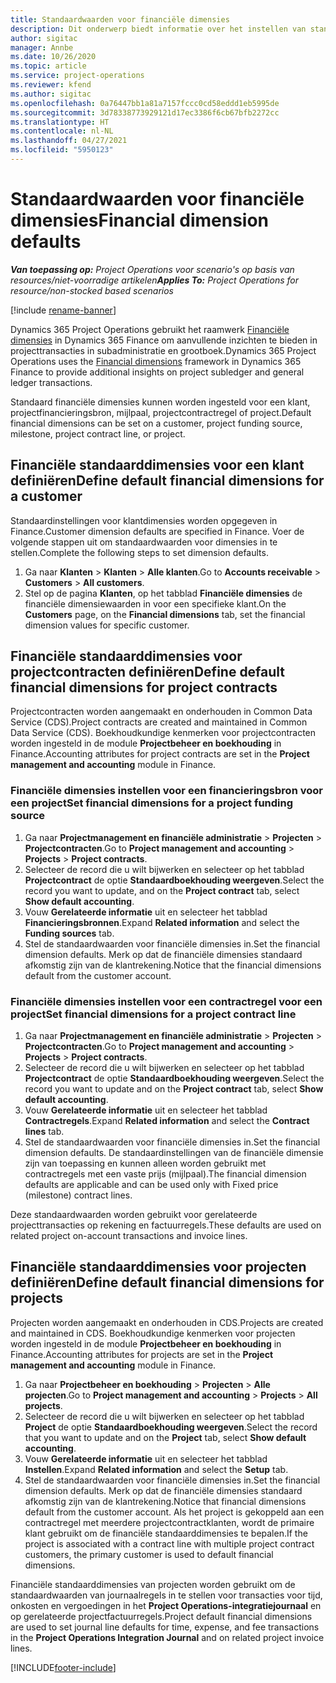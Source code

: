 ```yaml
---
title: Standaardwaarden voor financiële dimensies
description: Dit onderwerp biedt informatie over het instellen van standaardinstellingen voor financiële dimensies.
author: sigitac
manager: Annbe
ms.date: 10/26/2020
ms.topic: article
ms.service: project-operations
ms.reviewer: kfend
ms.author: sigitac
ms.openlocfilehash: 0a76447bb1a81a7157fccc0cd58eddd1eb5995de
ms.sourcegitcommit: 3d78338773929121d17ec3386f6cb67bfb2272cc
ms.translationtype: HT
ms.contentlocale: nl-NL
ms.lasthandoff: 04/27/2021
ms.locfileid: "5950123"
---
```

# <a name="financial-dimension-defaults"></a><span data-ttu-id="982e3-103">Standaardwaarden voor financiële dimensies</span><span class="sxs-lookup"><span data-stu-id="982e3-103">Financial dimension defaults</span></span>

<span data-ttu-id="982e3-104">_**Van toepassing op:** Project Operations voor scenario's op basis van resources/niet-voorradige artikelen_</span><span class="sxs-lookup"><span data-stu-id="982e3-104">_**Applies To:** Project Operations for resource/non-stocked based scenarios_</span></span>

[!include [rename-banner](~/includes/cc-data-platform-banner.md)]

<span data-ttu-id="982e3-105">Dynamics 365 Project Operations gebruikt het raamwerk [Financiële dimensies](/dynamics365/finance/general-ledger/financial-dimensions) in Dynamics 365 Finance om aanvullende inzichten te bieden in projecttransacties in subadministratie en grootboek.</span><span class="sxs-lookup"><span data-stu-id="982e3-105">Dynamics 365 Project Operations uses the [Financial dimensions](/dynamics365/finance/general-ledger/financial-dimensions) framework in Dynamics 365 Finance to provide additional insights on project subledger and general ledger transactions.</span></span>

<span data-ttu-id="982e3-106">Standaard financiële dimensies kunnen worden ingesteld voor een klant, projectfinancieringsbron, mijlpaal, projectcontractregel of project.</span><span class="sxs-lookup"><span data-stu-id="982e3-106">Default financial dimensions can be set on a customer, project funding source, milestone, project contract line, or project.</span></span>

## <a name="define-default-financial-dimensions-for-a-customer"></a><span data-ttu-id="982e3-107">Financiële standaarddimensies voor een klant definiëren</span><span class="sxs-lookup"><span data-stu-id="982e3-107">Define default financial dimensions for a customer</span></span>

<span data-ttu-id="982e3-108">Standaardinstellingen voor klantdimensies worden opgegeven in Finance.</span><span class="sxs-lookup"><span data-stu-id="982e3-108">Customer dimension defaults are specified in Finance.</span></span> <span data-ttu-id="982e3-109">Voer de volgende stappen uit om standaardwaarden voor dimensies in te stellen.</span><span class="sxs-lookup"><span data-stu-id="982e3-109">Complete the following steps to set dimension defaults.</span></span>

1. <span data-ttu-id="982e3-110">Ga naar **Klanten** > **Klanten** > **Alle klanten**.</span><span class="sxs-lookup"><span data-stu-id="982e3-110">Go to **Accounts receivable** > **Customers** > **All customers**.</span></span>
2. <span data-ttu-id="982e3-111">Stel op de pagina **Klanten**, op het tabblad **Financiële dimensies** de financiële dimensiewaarden in voor een specifieke klant.</span><span class="sxs-lookup"><span data-stu-id="982e3-111">On the **Customers** page, on the **Financial dimensions** tab, set the financial dimension values for specific customer.</span></span>

## <a name="define-default-financial-dimensions-for-project-contracts"></a><span data-ttu-id="982e3-112">Financiële standaarddimensies voor projectcontracten definiëren</span><span class="sxs-lookup"><span data-stu-id="982e3-112">Define default financial dimensions for project contracts</span></span>

<span data-ttu-id="982e3-113">Projectcontracten worden aangemaakt en onderhouden in Common Data Service (CDS).</span><span class="sxs-lookup"><span data-stu-id="982e3-113">Project contracts are created and maintained in Common Data Service (CDS).</span></span> <span data-ttu-id="982e3-114">Boekhoudkundige kenmerken voor projectcontracten worden ingesteld in de module **Projectbeheer en boekhouding** in Finance.</span><span class="sxs-lookup"><span data-stu-id="982e3-114">Accounting attributes for project contracts are set in the **Project management and accounting** module in Finance.</span></span>

### <a name="set-financial-dimensions-for-a-project-funding-source"></a><span data-ttu-id="982e3-115">Financiële dimensies instellen voor een financieringsbron voor een project</span><span class="sxs-lookup"><span data-stu-id="982e3-115">Set financial dimensions for a project funding source</span></span>

1. <span data-ttu-id="982e3-116">Ga naar **Projectmanagement en financiële administratie** > **Projecten** > **Projectcontracten**.</span><span class="sxs-lookup"><span data-stu-id="982e3-116">Go to **Project management and accounting** > **Projects** > **Project contracts**.</span></span>
2. <span data-ttu-id="982e3-117">Selecteer de record die u wilt bijwerken en selecteer op het tabblad **Projectcontract** de optie **Standaardboekhouding weergeven**.</span><span class="sxs-lookup"><span data-stu-id="982e3-117">Select the record you want to update, and on the **Project contract** tab, select **Show default accounting**.</span></span>
3. <span data-ttu-id="982e3-118">Vouw **Gerelateerde informatie** uit en selecteer het tabblad **Financieringsbronnen**.</span><span class="sxs-lookup"><span data-stu-id="982e3-118">Expand **Related information** and select the **Funding sources** tab.</span></span>
4. <span data-ttu-id="982e3-119">Stel de standaardwaarden voor financiële dimensies in.</span><span class="sxs-lookup"><span data-stu-id="982e3-119">Set the financial dimension defaults.</span></span> <span data-ttu-id="982e3-120">Merk op dat de financiële dimensies standaard afkomstig zijn van de klantrekening.</span><span class="sxs-lookup"><span data-stu-id="982e3-120">Notice that the financial dimensions default from the customer account.</span></span>

### <a name="set-financial-dimensions-for-a-project-contract-line"></a><span data-ttu-id="982e3-121">Financiële dimensies instellen voor een contractregel voor een project</span><span class="sxs-lookup"><span data-stu-id="982e3-121">Set financial dimensions for a project contract line</span></span>

1. <span data-ttu-id="982e3-122">Ga naar **Projectmanagement en financiële administratie** > **Projecten** > **Projectcontracten**.</span><span class="sxs-lookup"><span data-stu-id="982e3-122">Go to **Project management and accounting** > **Projects** > **Project contracts**.</span></span>
2. <span data-ttu-id="982e3-123">Selecteer de record die u wilt bijwerken en selecteer op het tabblad **Projectcontract** de optie **Standaardboekhouding weergeven**.</span><span class="sxs-lookup"><span data-stu-id="982e3-123">Select the record you want to update and on the **Project contract** tab, select **Show default accounting**.</span></span>
3. <span data-ttu-id="982e3-124">Vouw **Gerelateerde informatie** uit en selecteer het tabblad **Contractregels**.</span><span class="sxs-lookup"><span data-stu-id="982e3-124">Expand **Related information** and select the **Contract lines** tab.</span></span>
4. <span data-ttu-id="982e3-125">Stel de standaardwaarden voor financiële dimensies in.</span><span class="sxs-lookup"><span data-stu-id="982e3-125">Set the financial dimension defaults.</span></span> <span data-ttu-id="982e3-126">De standaardinstellingen van de financiële dimensie zijn van toepassing en kunnen alleen worden gebruikt met contractregels met een vaste prijs (mijlpaal).</span><span class="sxs-lookup"><span data-stu-id="982e3-126">The financial dimension defaults are applicable and can be used only with Fixed price (milestone) contract lines.</span></span>

<span data-ttu-id="982e3-127">Deze standaardwaarden worden gebruikt voor gerelateerde projecttransacties op rekening en factuurregels.</span><span class="sxs-lookup"><span data-stu-id="982e3-127">These defaults are used on related project on-account transactions and invoice lines.</span></span>

## <a name="define-default-financial-dimensions-for-projects"></a><span data-ttu-id="982e3-128">Financiële standaarddimensies voor projecten definiëren</span><span class="sxs-lookup"><span data-stu-id="982e3-128">Define default financial dimensions for projects</span></span>

<span data-ttu-id="982e3-129">Projecten worden aangemaakt en onderhouden in CDS.</span><span class="sxs-lookup"><span data-stu-id="982e3-129">Projects are created and maintained in CDS.</span></span> <span data-ttu-id="982e3-130">Boekhoudkundige kenmerken voor projecten worden ingesteld in de module **Projectbeheer en boekhouding** in Finance.</span><span class="sxs-lookup"><span data-stu-id="982e3-130">Accounting attributes for projects are set in the **Project management and accounting** module in Finance.</span></span>

1. <span data-ttu-id="982e3-131">Ga naar **Projectbeheer en boekhouding** > **Projecten** > **Alle projecten**.</span><span class="sxs-lookup"><span data-stu-id="982e3-131">Go to **Project management and accounting** > **Projects** > **All projects**.</span></span>
2. <span data-ttu-id="982e3-132">Selecteer de record die u wilt bijwerken en selecteer op het tabblad **Project** de optie **Standaardboekhouding weergeven**.</span><span class="sxs-lookup"><span data-stu-id="982e3-132">Select the record that you want to update and on the **Project** tab, select **Show default accounting**.</span></span>
3. <span data-ttu-id="982e3-133">Vouw **Gerelateerde informatie** uit en selecteer het tabblad **Instellen**.</span><span class="sxs-lookup"><span data-stu-id="982e3-133">Expand **Related information** and select the **Setup** tab.</span></span>
4. <span data-ttu-id="982e3-134">Stel de standaardwaarden voor financiële dimensies in.</span><span class="sxs-lookup"><span data-stu-id="982e3-134">Set the financial dimension defaults.</span></span> <span data-ttu-id="982e3-135">Merk op dat de financiële dimensies standaard afkomstig zijn van de klantrekening.</span><span class="sxs-lookup"><span data-stu-id="982e3-135">Notice that financial dimensions default from the customer account.</span></span> <span data-ttu-id="982e3-136">Als het project is gekoppeld aan een contractregel met meerdere projectcontractklanten, wordt de primaire klant gebruikt om de financiële standaarddimensies te bepalen.</span><span class="sxs-lookup"><span data-stu-id="982e3-136">If the project is associated with a contract line with multiple project contract customers, the primary customer is used to default financial dimensions.</span></span>

<span data-ttu-id="982e3-137">Financiële standaarddimensies van projecten worden gebruikt om de standaardwaarden van journaalregels in te stellen voor transacties voor tijd, onkosten en vergoedingen in het **Project Operations-integratiejournaal** en op gerelateerde projectfactuurregels.</span><span class="sxs-lookup"><span data-stu-id="982e3-137">Project default financial dimensions are used to set journal line defaults for time, expense, and fee transactions in the **Project Operations Integration Journal** and on related project invoice lines.</span></span>


[!INCLUDE[footer-include](../includes/footer-banner.md)]